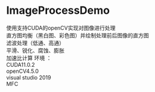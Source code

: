 # ImageProcessDemo
   
使用支持CUDA的openCV实现对图像进行处理  
  直方图均衡（黑白图、彩色图）并绘制处理前后图像的直方图  
  滤波处理（低通、高通）  
  平滑、锐化、腐蚀、膨胀  
  加速比计算
环境 ：  
  CUDA11.0.2   
  openCV4.5.0   
  visual studio 2019  
  MFC   
